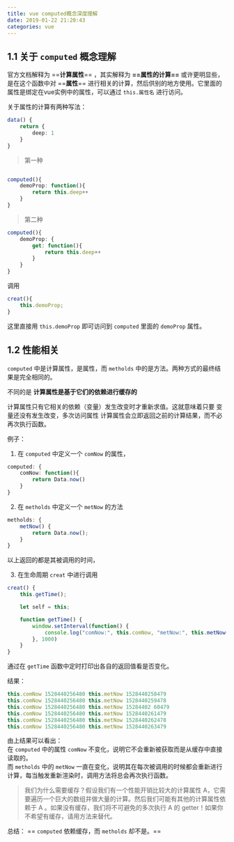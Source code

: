```yaml
---
title: vue computed概念深度理解
date: 2019-01-22 21:20:43
categories: vue
---
```


##  1.1 关于 `computed` 概念理解

官方文档解释为 ==**计算属性**== ，其实解释为 **==属性的计算==** 或许更明显些，
是在这个函数中对 ==**属性**== 进行相关的计算，然后供别的地方使用。它里面的属性是绑定在vue实例中的属性，可以通过 `this.属性名` 进行访问。

关于属性的计算有两种写法：

``` ts
data() {
    return {
        deep: 1
    }
}
```

> 第一种

``` ts

computed(){
    demoProp: function(){
        return this.deep++
    }
}

```

> 第二种

``` ts
computed(){
    demoProp: {
        get: function(){
            return this.deep++
        }
    }
}

```

调用

``` ts
creat(){
    this.demoProp;
}
```

这里直接用 `this.demoProp` 即可访问到 `computed` 里面的 `demoProp` 属性。

## 1.2 性能相关

`computed` 中是计算属性，是属性，而 `metholds` 中的是方法。两种方式的最终结果是完全相同的。  

 不同的是 **计算属性是基于它们的依赖进行缓存的**  
 
 计算属性只有它相关的依赖（变量）发生改变时才重新求值。这就意味着只要 变量还没有发生改变，多次访问属性 计算属性会立即返回之前的计算结果，而不必再次执行函数。  
 
例子：

1. 在 `computed` 中定义一个 `comNow` 的属性，

``` ts
computed: {
    comNow: function(){
        return Data.now()
    }
}
```

2. 在 `metholds` 中定义一个 `metNow` 的方法

``` js
metholds: {
    metNow() {
        return Data.now();
    }
}
```

以上返回的都是其被调用的时间，  

3. 在生命周期 `creat` 中进行调用

``` js
creat() {
    this.getTime();

    let self = this;

    function getTime() {
        window.setInterval(function() {
            console.log("comNow:", this.comNow, "metNow:", this.metNow())
        }, 1000)
    }
}
```

通过在 `getTime` 函数中定时打印出各自的返回值看是否变化。

结果：

``` js
this.comNow 1528440256480 this.metNow 1528440258479
this.comNow 1528440256480 this.metNow 1528440259478
this.comNow 1528440256480 this.metNow 15284402 60479
this.comNow 1528440256480 this.metNow 1528440261479
this.comNow 1528440256480 this.metNow 1528440262478
this.comNow 1528440256480 this.metNow 1528440263479
```

由上结果可以看出：  
在 `computed` 中的属性 `comNow` 不变化，说明它不会重新被获取而是从缓存中直接读取的。  
而 `metholds` 中的 `metNow` 一直在变化，说明其在每次被调用的时候都会重新进行计算，每当触发重新渲染时，调用方法将总会再次执行函数。

    

> 我们为什么需要缓存？假设我们有一个性能开销比较大的计算属性 A，它需要遍历一个巨大的数组并做大量的计算。然后我们可能有其他的计算属性依赖于 A 。如果没有缓存，我们将不可避免的多次执行 A 的 getter！如果你不希望有缓存，请用方法来替代。

总结： == `computed` 依赖缓存，而 `metholds` 却不是。==

